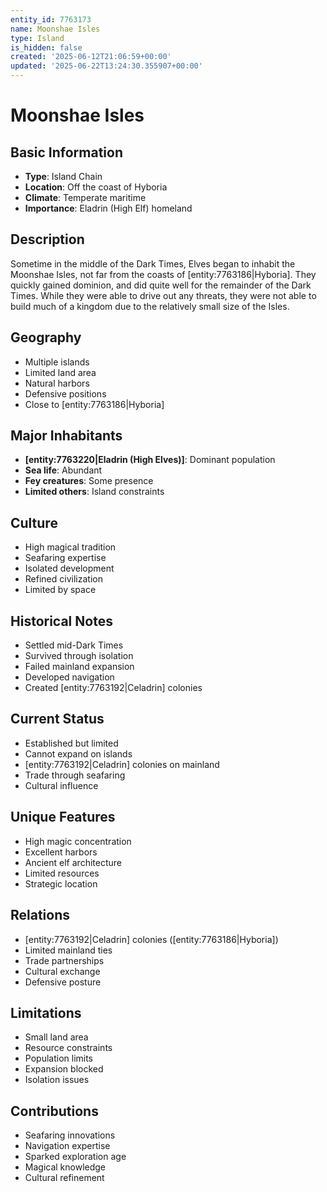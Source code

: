 ```yaml
---
entity_id: 7763173
name: Moonshae Isles
type: Island
is_hidden: false
created: '2025-06-12T21:06:59+00:00'
updated: '2025-06-22T13:24:30.355907+00:00'
---
```


# Moonshae Isles

## Basic Information

- **Type**: Island Chain
- **Location**: Off the coast of Hyboria
- **Climate**: Temperate maritime
- **Importance**: Eladrin (High Elf) homeland

## Description

Sometime in the middle of the Dark Times, Elves began to inhabit the Moonshae Isles, not far from the coasts of [entity:7763186|Hyboria]. They quickly gained dominion, and did quite well for the remainder of the Dark Times. While they were able to drive out any threats, they were not able to build much of a kingdom due to the relatively small size of the Isles.

## Geography

- Multiple islands
- Limited land area
- Natural harbors
- Defensive positions
- Close to [entity:7763186|Hyboria]

## Major Inhabitants

- **[entity:7763220|Eladrin (High Elves)]**: Dominant population
- **Sea life**: Abundant
- **Fey creatures**: Some presence
- **Limited others**: Island constraints

## Culture

- High magical tradition
- Seafaring expertise
- Isolated development
- Refined civilization
- Limited by space

## Historical Notes

- Settled mid-Dark Times
- Survived through isolation
- Failed mainland expansion
- Developed navigation
- Created [entity:7763192|Celadrin] colonies

## Current Status

- Established but limited
- Cannot expand on islands
- [entity:7763192|Celadrin] colonies on mainland
- Trade through seafaring
- Cultural influence

## Unique Features

- High magic concentration
- Excellent harbors
- Ancient elf architecture
- Limited resources
- Strategic location

## Relations

- [entity:7763192|Celadrin] colonies ([entity:7763186|Hyboria])
- Limited mainland ties
- Trade partnerships
- Cultural exchange
- Defensive posture

## Limitations

- Small land area
- Resource constraints
- Population limits
- Expansion blocked
- Isolation issues

## Contributions

- Seafaring innovations
- Navigation expertise
- Sparked exploration age
- Magical knowledge
- Cultural refinement
